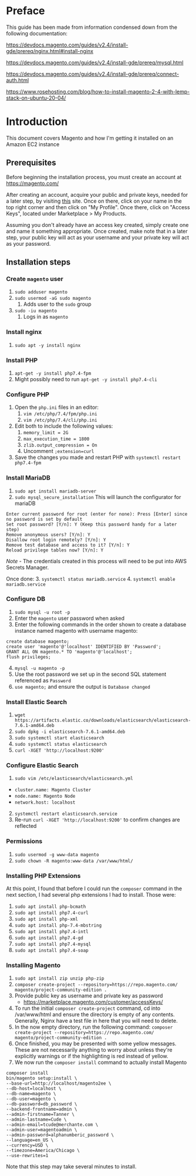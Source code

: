 # Preface

This guide has been made from information condensed down from the following documentation:


https://devdocs.magento.com/guides/v2.4/install-gde/prereq/nginx.html#install-nginx

https://devdocs.magento.com/guides/v2.4/install-gde/prereq/mysql.html

https://devdocs.magento.com/guides/v2.4/install-gde/prereq/connect-auth.html

https://www.rosehosting.com/blog/how-to-install-magento-2-4-with-lemp-stack-on-ubuntu-20-04/

# Introduction

This document covers Magento and how I'm getting it installed on an Amazon EC2 instance
## Prerequisites

Before beginning the installation process, you must create an account at https://magento.com/

After creating an account, acquire your public and private keys, needed for a later step, by visiting [this](https://marketplace.magento.com/) site. Once on there, click on your name in the top right corner and then click on "My Profile". Once there, click on "Access Keys", located under Marketplace > My Products.  

Assuming you don't already have an access key created, simply create one and name it something appropriate.  Once created, make note that in a later step, your public key will act as your username and your private key will act as your password.

## Installation steps

### Create `magento` user
1. `sudo adduser magento`
2. `sudo usermod -aG sudo magento`
	1. Adds user to the `sudo` group
3. `sudo -iu magento`
	1. Logs in as `magento`

### Install nginx
1. `sudo apt -y install nginx`

### Install PHP
1. `apt-get -y install php7.4-fpm`
2. Might possibly need to run `apt-get -y install php7.4-cli`

### Configure PHP
1. Open the `php.ini` files in an editor:
	1. `vim /etc/php/7.4/fpm/php.ini`
	2. `vim /etc/php/7.4/cli/php.ini`
2. Edit both to include the following values:
	1. `memory_limit = 2G`
	2.	`max_execution_time = 1800`
	3. `zlib.output_compression = On`
	4. Uncomment `;extension=curl`
3. Save the changes you made and restart PHP with `systemctl restart php7.4-fpm`

### Install MariaDB
1. `sudo apt install mariadb-server`
2. `sudo mysql_secure_installation`
This will launch the configurator for mariaDB
```
Enter current password for root (enter for none): Press [Enter] since no password is set by default
Set root password? [Y/n]: Y (Keep this password handy for a later step)
Remove anonymous users? [Y/n]: Y
Disallow root login remotely? [Y/n]: Y
Remove test database and access to it? [Y/n]: Y
Reload privilege tables now? [Y/n]: Y
```
*Note* - The credentials created in this process will need to be put into AWS Secrets Manager.

Once done:
3. `systemctl status mariadb.service`
4. `systemctl enable mariadb.service`

### Configure DB
1. `sudo mysql -u root -p`
2. Enter the `magento` user password when asked
3. Enter the following commands in the order shown to create a database instance named magento with username magento:
```
create database magento;
create user 'magento'@'localhost' IDENTIFIED BY 'Password';
GRANT ALL ON magento.* TO 'magento'@'localhost';
flush privileges;
```
4. `mysql -u magento -p`
5. Use the root password we set up in the second SQL statement referenced as `Password`
6. `use magento;` and ensure the output is `Database changed`

### Install Elastic Search
1. `wget https://artifacts.elastic.co/downloads/elasticsearch/elasticsearch-7.6.1-amd64.deb`
2. `sudo dpkg -i elasticsearch-7.6.1-amd64.deb`
3. `sudo systemctl start elasticsearch`
4. `sudo systemctl status elasticsearch`
5. `curl -XGET 'http://localhost:9200'`

### Configure Elastic Search
1. `sudo vim /etc/elasticsearch/elasticsearch.yml`
- `cluster.name: Magento Cluster`
- `node.name: Magento Node`
- `network.host: localhost`
2. `systemctl restart elasticsearch.service`
3. Re-run `curl -XGET 'http://localhost:9200'` to confirm changes are reflected

### Permissions
1. `sudo usermod -g www-data magento`
2. `sudo chown -R magento:www-data /var/www/html/`

### Installing PHP Extensions
At this point, I found that before I could run the `composer` command in the next section, I had several php extensions I had to install. Those were:
1. `sudo apt install php-bcmath`
2. `sudo apt install php7.4-curl`
3. `sudo apt install php-xml`
4. `sudo apt install php-7.4-mbstring`
5. `sudo apt install php7.4-intl`
6. `sudo apt install php7.4-gd`
7. `sudo apt install php7.4-mysql`
8. `sudo apt install php7.4-soap`


### Installing Magento
1. `sudo apt install zip unzip php-zip`
2. `composer create-project --repository=https://repo.magento.com/ magento/project-community-edition .`
3. Provide public key as username and private key as password
   - https://marketplace.magento.com/customer/accessKeys/
4. To run the initial `composer create-project` command, cd into /var/www/html and ensure the directory is empty of any contents. Generally, Nginx have a test file in here that you will need to delete.
5. In the now empty directory, run the following command: `composer create-project --repository=https://repo.magento.com/ magento/project-community-edition .`
6. Once finished, you may be presented with some yellow messages. These are not necessarily anything to worry about unless they're explicitly warnings or if the highlighting is red instead of yellow.
7. We now run the `composer install` command to actually install Magento
```
composer install
bin/magento setup:install \
--base-url=http://localhost/magento2ee \
--db-host=localhost \
--db-name=magento \
--db-user=magento \
--db-password=db_password \
--backend-frontname=admin \
--admin-firstname=Tanner \
--admin-lastname=Cude \
--admin-email=tcude@merchante.com \
--admin-user=magentoadmin \
--admin-password=alphanumberic_password \
--language=en_US \
--currency=USD \
--timezone=America/Chicago \
--use-rewrites=1
```
Note that this step may take several minutes to install.

